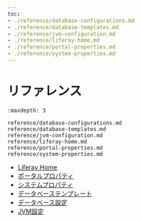 ```yaml
---
toc:
- ./reference/database-configurations.md
- ./reference/database-templates.md
- ./reference/jvm-configuration.md
- ./reference/liferay-home.md
- ./reference/portal-properties.md
- ./reference/system-properties.md
---
```

# リファレンス

```{toctree}
:maxdepth: 3

reference/database-configurations.md
reference/database-templates.md
reference/jvm-configuration.md
reference/liferay-home.md
reference/portal-properties.md
reference/system-properties.md
```

-  [Liferay Home](/installation-and-upgrades/reference/liferay-home.md)
-  [ポータルプロパティ](/installation-and-upgrades/reference/portal-properties.md)
-  [システムプロパティ](/installation-and-upgrades/reference/system-properties.md)
-  [データベーステンプレート](/installation-and-upgrades/reference/database-templates.md)
-  [データベース設定](/installation-and-upgrades/reference/database-configurations.md)
-  [JVM設定](/installation-and-upgrades/reference/jvm-configuration.md)
